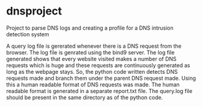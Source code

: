 # dnsproject
Project to parse DNS logs and creating a profile for a DNS intrusion detection system

A query log file is gererated whenever there is a DNS request from the browser. The log file is genrated using the bind9 server.
The log file generated shows that every website visited makes a number of DNS requests which is huge and these requests are 
continuously generated as long as the webpage stays. So, the python code written detects DNS requests made and branch them under 
the parent DNS request made. Using this a human readable format of DNS requests was made.
The human readable format is generated in a separate report.txt file.
The query.log file should be present in the same directory as of the python code.
